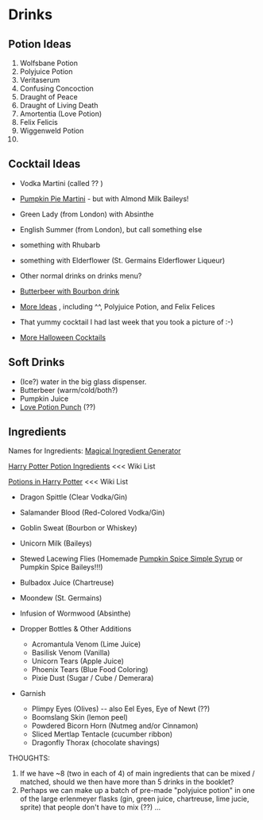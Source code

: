 # Drinks

## Potion Ideas

1. Wolfsbane Potion
2. Polyjuice Potion
3. Veritaserum
4. Confusing Concoction
5. Draught of Peace
6. Draught of Living Death
7. Amortentia (Love Potion)
8. Felix Felicis
9. Wiggenweld Potion
10. 

## Cocktail Ideas

- Vodka Martini (called ?? )

- [Pumpkin Pie Martini](https://www.allrecipes.com/recipe/180314/pumpkin-spice-martini/) - but with Almond Milk Baileys! 

- Green Lady (from London) with Absinthe

- English Summer (from London), but call something else

- something with Rhubarb

- something with Elderflower  (St. Germains Elderflower Liqueur)

- Other normal drinks on drinks menu?

- [Butterbeer with Bourbon drink](https://www.buzzfeed.com/rachelysanders/harry-potter-and-the-night-he-wont-remember)

- [More Ideas]( https://www.buzzfeed.com/rachelysanders/harry-potter-and-the-night-he-wont-remember) , including ^^, Polyjuice Potion, and Felix Felices

- That yummy cocktail I had last week that you took a picture of :-)

- [More Halloween Cocktails](https://delishably.com/beverages/halloween-cocktails)

## Soft Drinks

- (Ice?) water in the big glass dispenser.
- Butterbeer  (warm/cold/both?)
- Pumpkin Juice
- [Love Potion Punch](https://www.buzzfeed.com/rachelysanders/amortentia-love-potion-punch#.aloZJG7pbr) (??)

## Ingredients


Names for Ingredients:  [Magical Ingredient Generator](http://www.dungeonsandtaverns.com/magical-ingredients/)

[Harry Potter Potion Ingredients](http://harrypotter.wikia.com/wiki/Category:Potion_ingredients) <<< Wiki List

[Potions in Harry Potter](https://en.wikipedia.org/wiki/Potions_in_Harry_Potter) <<< Wiki List 

- Dragon Spittle (Clear Vodka/Gin)
- Salamander Blood (Red-Colored Vodka/Gin)
- Goblin Sweat (Bourbon or Whiskey)
- Unicorn Milk (Baileys)
- Stewed Lacewing Flies  (Homemade [Pumpkin Spice Simple Syrup](https://wickedgoodkitchen.com/pumpkin-pie-martini-top-shelf-style/) or Pumpkin Spice Baileys!!!) 
- Bulbadox Juice (Chartreuse)
- Moondew (St. Germains)
- Infusion of Wormwood (Absinthe)



- Dropper Bottles & Other Additions
    - Acromantula Venom (Lime Juice) 
    - Basilisk Venom (Vanilla)
    - Unicorn Tears (Apple Juice)
    - Phoenix Tears (Blue Food Coloring)
    - Pixie Dust (Sugar / Cube / Demerara)

- Garnish
    - Plimpy Eyes  (Olives)  -- also Eel Eyes, Eye of Newt (??)
    - Boomslang Skin (lemon peel)
    - Powdered Bicorn Horn (Nutmeg and/or Cinnamon)
    - Sliced Mertlap Tentacle (cucumber ribbon)
    - Dragonfly Thorax (chocolate shavings)


THOUGHTS:

1. If we have ~8 (two in each of 4) of main ingredients that can be mixed / matched, should we then have more than 5 drinks in the booklet?
2. Perhaps we can make up a batch of pre-made "polyjuice potion" in one of the large erlenmeyer flasks (gin, green juice, chartreuse, lime jucie, sprite) that people don't have to mix (??) ... 

